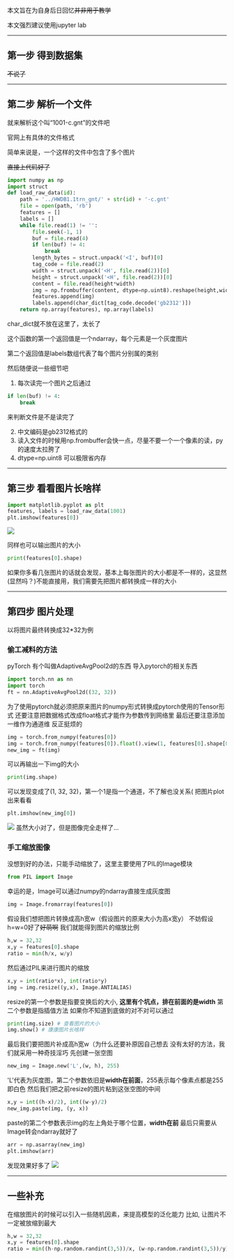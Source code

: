 本文旨在为自身后日回忆~~并非用于教学~~
<!--more-->

本文强烈建议使用jupyter lab

---

## 第一步 得到数据集

~~不说了~~

---

## 第二步 解析一个文件

就来解析这个叫“1001-c.gnt”的文件吧

官网上有具体的文件格式

简单来说是，一个这样的文件中包含了多个图片

~~直接上代码好了~~

```python
import numpy as np
import struct
def load_raw_data(id):
    path = '../HWDB1.1trn_gnt/' + str(id) + '-c.gnt'
    file = open(path, 'rb')
    features = []
    labels = []
    while file.read(1) != '':
        file.seek(-1, 1)
        buf = file.read(4)
        if len(buf) != 4:
            break
        length_bytes = struct.unpack('<I', buf)[0]
        tag_code = file.read(2)
        width = struct.unpack('<H', file.read(2))[0]
        height = struct.unpack('<H', file.read(2))[0]
        content = file.read(height*width)
        img = np.frombuffer(content, dtype=np.uint8).reshape(height,width)
        features.append(img)
        labels.append(char_dict[tag_code.decode('gb2312')])
    return np.array(features), np.array(labels)
```

char_dict就不放在这里了，太长了

这个函数的第一个返回值是一个ndarray，每个元素是一个灰度图片

第二个返回值是labels数组代表了每个图片分别属的类别

然后随便说一些细节吧

1. 每次读完一个图片之后通过

```python
if len(buf) != 4:
	break
```

来判断文件是不是读完了

2. 中文编码是gb2312格式的
3. 读入文件的时候用np.frombuffer会快一点，尽量不要一个一个像素的读，py的速度太拉胯了
4. dtype=np.uint8 可以极限省内存

---

## 第三步 看看图片长啥样

```python
import matplotlib.pyplot as plt
features, labels = load_raw_data(1001)
plt.imshow(features[0])
```
![](从零开始的解析HWDB1.1数据之路/1596034371418.jpg)

同样也可以输出图片的大小
```python
print(features[0].shape)
```
如果你多看几张图片的话就会发现，基本上每张图片的大小都是不一样的，这显然(显然吗？)不能直接用，我们需要先把图片都转换成一样的大小

---

## 第四步 图片处理
以将图片最终转换成32*32为例
### 偷工减料的方法
pyTorch 有个叫做AdaptiveAvgPool2d的东西
导入pytorch的相关东西
```python
import torch.nn as nn
import torch
ft = nn.AdaptiveAvgPool2d((32, 32))
```
为了使用pytorch就必须把原来图片的numpy形式转换成pytorch使用的Tensor形式
还要注意把数据格式改成float格式才能作为参数传到网络里
最后还要注意添加一维作为通道维
反正挺烦的
```python
img = torch.from_numpy(features[0])
img = torch.from_numpy(features[0]).float().view(1, features[0].shape[0], features[0].shape[1])
new_img = ft(img)
```
可以再输出一下img的大小
```python
print(img.shape)
```
可以发现变成了(1, 32, 32)，第一个1是指一个通道，不了解也没关系(
把图片plot出来看看

```python
plt.imshow(new_img[0])
```
![](从零开始的解析HWDB1.1数据之路/1596035144870.jpg)
虽然大小对了，但是图像完全走样了...

### 手工缩放图像
没想到好的办法，只能手动缩放了，这里主要使用了PIL的Image模块
```python
from PIL import Image
```
幸运的是，Image可以通过numpy的ndarray直接生成灰度图
```python
img = Image.fromarray(features[0])
```
假设我们想把图片转换成高h宽w（假设图片的原来大小为高x宽y）
不妨假设h=w=0好了~~好萌啊~~
我们就能得到图片的缩放比例
```python
h,w = 32,32
x,y = features[0].shape
ratio = min(h/x, w/y)
```
然后通过PIL来进行图片的缩放
```python
x,y = int(ratio*x), int(ratio*y)
img = img.resize((y,x), Image.ANTIALIAS)
```
resize的第一个参数是指要变换后的大小, **这里有个坑点，排在前面的是width**
第二个参数是指插值方法
如果你不知道到底做的对不对可以通过
```python
print(img.size) # 查看图片的大小
img.show() # 康康图片长啥样
```
最后我们要把图片补成高h宽w（为什么还要补原因自己想去
没有太好的方法，我们就采用一种奇技淫巧
先创建一张空图
```python
new_img = Image.new('L',(w, h), 255)
```
'L'代表为灰度图，第二个参数依旧是**width在前面**，255表示每个像素点都是255即白色
然后我们把之前resize的图片粘到这张空图的中间
```python
x,y = int((h-x)/2), int((w-y)/2)
new_img.paste(img, (y, x))
```
paste的第二个参数表示img的左上角处于哪个位置，**width在前**
最后只需要从Image转会ndarray就好了
```python
arr = np.asarray(new_img)
plt.imshow(arr)
```
发现效果好多了
![](从零开始的解析HWDB1.1数据之路/1596036378417.jpg)

---

## 一些补充
在缩放图片的时候可以引入一些随机因素，来提高模型的泛化能力
比如, 让图片不一定被放缩到最大
```python
h,w = 32,32
x,y = features[0].shape
ratio = min((h-np.random.randint(3,5))/x, (w-np.random.randint(3,5))/y)
```
